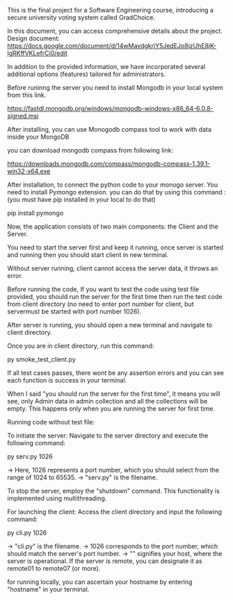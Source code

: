 This is the final project for a Software Engineering course, introducing a secure university voting system called GradChoice.

In this document, you can access comprehensive details about the project.
Design document: https://docs.google.com/document/d/14wMavdgkrjY5JedEJo8jzUhE8jK-lgRKffVKLefrCi0/edit

In addition to the provided information, we have incorporated several additional options (features) tailored for administrators.

Before runinng the server you need to install Mongodb in your local system from this link.

https://fastdl.mongodb.org/windows/mongodb-windows-x86_64-6.0.8-signed.msi

After installing, you can use Monogodb compass tool to work with data inside your MongoDB

you can download mongodb compass from following link:

https://downloads.mongodb.com/compass/mongodb-compass-1.39.1-win32-x64.exe

After installation, to connect the python code to your monogo server. You need to install Pymongo extension. you can do that by using this command : (you must have pip installed in your local to do that)

pip install pymongo

Now, the application consists of two main components: the Client and the Server.

You need to start the server first and keep it running, once server is started and running then you should start client in new terminal.

Without server running, client cannot access the server data, it throws an error.

Before running the code, If you want to test the code using test file provided, you should run the server for the first time then run the test code from client directory (no need to enter port number for client, but servermust be started with port number 1026).

After server is running, you should open a new terminal and navigate to client directory.

Once you are in client directory, run this command:

py smoke_test_client.py

If all test cases passes, there wont be any assertion errors and you can see each function is success in your terminal.

When I said "you should run the server for the first time", it means you will see, only Admin data in admin collection and all the collections will be empty. This happens only when you are running the server for first time.

Running code without test file:

To initiate the server:
Navigate to the server directory and execute the following command:

py serv.py 1026

-> Here, 1026 represents a port number, which you should select from the range of 1024 to 65535.
-> "serv.py" is the filename.

To stop the server, employ the "shutdown" command. This functionality is implemented using multithreading.

For launching the client:
Access the client directory and input the following command:

py cli.py <hostname> 1026

-> "cli.py" is the filename.
-> 1026 corresponds to the port number, which should match the server's port number.
-> "<hostname>" signifies your host, where the server is operational. If the server is remote, you can designate it as remote01 to remote07 (or more).

for running locally, you can ascertain your hostname by entering "hostname" in your terminal.
